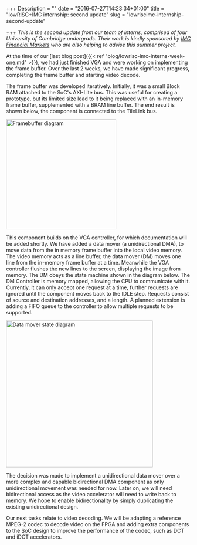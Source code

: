 +++
Description = ""
date = "2016-07-27T14:23:34+01:00"
title = "lowRISC+IMC internship: second update"
slug = "lowriscimc-internship-second-update"

+++
_This is the second update from our team of interns, comprised of four 
University of Cambridge undergrads. Their work is kindly sponsored by [IMC 
Financial Markets](http://www.imc.nl/) who are also helping to advise this 
summer project._

At the time of our [last blog post]({{< ref
"blog/lowrisc-imc-interns-week-one.md" >}}), we had just finished VGA and
were working on implementing the frame buffer. Over the last 2 weeks, we have
made significant progress, completing the frame buffer and starting video decode.

The frame buffer was developed iteratively. Initially, it was a small Block RAM
attached to the SoC's AXI-Lite bus. This was useful for creating a prototype,
but its limited size lead to it being replaced with an in-memory frame buffer,
supplemented with a BRAM line buffer. The end result is shown below, the
component is connected to the TileLink bus.

<img src="/blog/2016/imc_2ndupd_framebuffer.png" alt="Framebuffer diagram" style="width: 300px;"/>

This component builds on the VGA controller, for which documentation will be
added shortly. We have added a data mover (a unidirectional DMA), to move data
from the in memory frame buffer into the local video memory. The video memory
acts as a line buffer, the data mover (DM) moves one line from the in-memory frame
buffer at a time. Meanwhile the VGA controller flushes the new lines to the
screen, displaying the image from memory.  The DM obeys the state machine shown
in the diagram below. The DM Controller is memory mapped, allowing the CPU to
communicate with it. Currently, it can only accept one request at a time,
further requests are ignored until the component moves back to the IDLE step.
Requests consist of source and destination addresses, and a length. A planned
extension is adding a FIFO queue to the controller to allow multiple requests
to be supported.

<img src="/blog/2016/imc_2ndupd_dm_states.png" alt="Data mover state diagram" style="width: 400px;"/>

The decision was made to implement a unidirectional data mover over a more
complex and capable bidirectional DMA component as only unidirectional movement
was needed for now. Later on, we will need bidirectional access as the
video accelerator will need to write back to memory. We hope to enable
bidirectionality by simply duplicating the existing unidirectional design.

Our next tasks relate to video decoding. We will be adapting a reference
MPEG-2 codec to decode video on the FPGA and adding extra components to the
SoC design to improve the performance of the codec, such as DCT and iDCT
accelerators.
